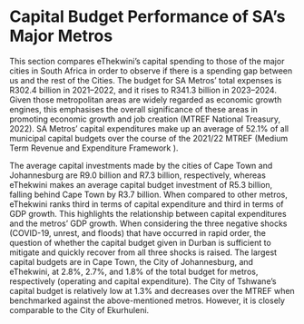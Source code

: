# Capital Budget Performance of SA’s Major Metros

This section compares eThekwini’s capital spending to those of the major cities in South Africa in order to observe if there is a spending gap between us and the rest of the Cities. The budget for SA Metros’ total expenses is R302.4 billion in 2021–2022, and it rises to R341.3 billion in 2023–2024. Given those metropolitan areas are widely regarded as economic growth engines, this emphasises the overall significance of these areas in promoting economic growth and job creation (MTREF National Treasury, 2022). SA Metros’ capital expenditures make up an average of 52.1% of all municipal capital budgets over the course of the 2021/22 MTREF (Medium Term Revenue and Expenditure Framework ).

The average capital investments made by the cities of Cape Town and Johannesburg are R9.0 billion and R7.3 billion, respectively, whereas eThekwini makes an average capital budget investment of R5.3 billion, falling behind Cape Town by R3.7 billion. When compared to other metros, eThekwini ranks third in terms of capital expenditure and third in terms of GDP growth. This highlights the relationship between capital expenditures and the metros’ GDP growth. When considering the three negative shocks (COVID-19, unrest, and floods) that have occurred in rapid order, the question of whether the capital budget given in Durban is sufficient to mitigate and quickly recover from all three shocks is raised. The largest capital budgets are in Cape Town, the City of Johannesburg, and eThekwini, at 2.8%, 2.7%, and 1.8% of the total budget for metros, respectively (operating and capital expenditure). The City of Tshwane’s capital budget is relatively low at 1.3% and decreases over the MTREF when benchmarked against the above-mentioned metros. However, it is closely comparable to the City of Ekurhuleni.
